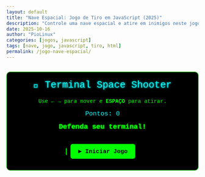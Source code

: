```yaml
---
layout: default
title: "Nave Espacial: Jogo de Tiro em JavaScript (2025)"
description: "Controle uma nave espacial e atire em inimigos neste jogo clássico. Feito com HTML, CSS e JavaScript puro — sem frameworks."
date: 2025-10-16
author: "PioLinux"
categories: [jogos, javascript]
tags: [nave, jogo, javascript, tiro, html]
permalink: /jogo-nave-espacial/
---
```


<section>

<style>
  .space-container {
    font-family: 'Courier New', monospace;
    background: #000;
    color: #0f0;
    text-align: center;
    padding: 20px;
    margin: 30px auto;
    max-width: 500px;
    border: 1px solid #0f0;
    border-radius: 10px;
    overflow: hidden;
  }
  .space-title {
    color: #0ff;
    font-size: 1.8em;
    margin-bottom: 20px;
    text-shadow: 0 0 5px #0ff;
  }
  .space-canvas {
    background: #000;
    border: 1px solid #0f0;
    cursor: none;
  }
  .space-stats {
    font-size: 1.2em;
    margin: 15px 0;
    color: #0ff;
  }
  .space-message {
    font-size: 1.3em;
    font-weight: bold;
    margin: 15px 0;
    min-height: 30px;
    color: #0f0;
    text-shadow: 0 0 3px #0f0;
  }
  .space-btn {
    background: #0f0;
    color: #000;
    border: none;
    padding: 10px 20px;
    font-size: 1.1em;
    border-radius: 6px;
    cursor: pointer;
    margin: 10px;
    font-family: 'Courier New', monospace;
    font-weight: bold;
  }
  .space-btn:hover {
    background: #0ff;
    color: #000;
  }
</style>

<div class="space-container">
  <div class="space-title">🚀 Terminal Space Shooter</div>
  <p>Use <strong>← →</strong> para mover e <strong>ESPAÇO</strong> para atirar.</p>
  <div class="space-stats" id="score">Pontos: 0</div>
  <div class="space-message" id="message">Defenda seu terminal!</div>
  <canvas id="gameCanvas" class="space-canvas" width="480" height="400"></canvas>
  <button class="space-btn" id="startBtn">▶️ Iniciar Jogo</button>
  <button class="space-btn" id="restartBtn" style="display:none;">🔁 Reiniciar</button>
</div>

<script>
  const canvas = document.getElementById('gameCanvas');
  const ctx = canvas.getContext('2d');
  const scoreElement = document.getElementById('score');
  const messageElement = document.getElementById('message');
  const startBtn = document.getElementById('startBtn');
  const restartBtn = document.getElementById('restartBtn');

  let player = {
    x: canvas.width / 2 - 15,
    y: canvas.height - 40,
    width: 30,
    height: 30,
    speed: 5,
    dx: 0
  };

  let bullets = [];
  let enemies = [];
  let score = 0;
  let gameRunning = false;
  let enemyInterval;

  function drawPlayer() {
    ctx.fillStyle = '#0ff';
    ctx.fillRect(player.x, player.y, player.width, player.height);
    ctx.fillStyle = '#000';
    ctx.font = '16px Courier New';
    ctx.fillText('>_ ', player.x + 2, player.y + 20);
  }

  function drawBullets() {
    bullets.forEach(bullet => {
      ctx.fillStyle = '#ff0';
      ctx.fillRect(bullet.x, bullet.y, bullet.width, bullet.height);
      ctx.fillStyle = '#fff';
      ctx.fillText('⚡', bullet.x - 2, bullet.y + 15);
    });
  }

  function drawEnemies() {
    enemies.forEach(enemy => {
      ctx.fillStyle = '#f0f';
      ctx.fillRect(enemy.x, enemy.y, enemy.width, enemy.height);
      ctx.fillStyle = '#fff';
      ctx.fillText('🐞', enemy.x + 2, enemy.y + 20);
    });
  }

  function movePlayer() {
    player.x += player.dx;
    if (player.x < 0) player.x = 0;
    if (player.x + player.width > canvas.width) player.x = canvas.width - player.width;
  }

  function moveBullets() {
    bullets = bullets.filter(bullet => {
      bullet.y -= 5;
      return bullet.y > 0;
    });
  }

  function moveEnemies() {
    enemies = enemies.filter(enemy => {
      enemy.y += enemy.speed;
      return enemy.y < canvas.height;
    });
  }

  function checkCollisions() {
    bullets.forEach((bullet, bIndex) => {
      enemies.forEach((enemy, eIndex) => {
        if (
          bullet.x < enemy.x + enemy.width &&
          bullet.x + bullet.width > enemy.x &&
          bullet.y < enemy.y + enemy.height &&
          bullet.y + bullet.height > enemy.y
        ) {
          // Colisão!
          bullets.splice(bIndex, 1);
          enemies.splice(eIndex, 1);
          score += 10;
          scoreElement.textContent = `Pontos: ${score}`;
        }
      });
    });

    enemies.forEach(enemy => {
      if (
        enemy.y + enemy.height >= player.y &&
        enemy.x < player.x + player.width &&
        enemy.x + enemy.width > player.x
      ) {
        // Game Over!
        gameOver();
      }
    });
  }

  function spawnEnemy() {
    const enemy = {
      x: Math.random() * (canvas.width - 30),
      y: -30,
      width: 30,
      height: 30,
      speed: 1 + Math.random() * 2
    };
    enemies.push(enemy);
  }

  function update() {
    if (!gameRunning) return;

    ctx.clearRect(0, 0, canvas.width, canvas.height);

    drawPlayer();
    drawBullets();
    drawEnemies();

    movePlayer();
    moveBullets();
    moveEnemies();
    checkCollisions();

    requestAnimationFrame(update);
  }

  function startGame() {
    player.x = canvas.width / 2 - 15;
    bullets = [];
    enemies = [];
    score = 0;
    scoreElement.textContent = 'Pontos: 0';
    messageElement.textContent = 'Elimine os bugs!';
    messageElement.style.color = '#0f0';

    gameRunning = true;
    startBtn.style.display = 'none';
    restartBtn.style.display = 'inline-block';

    enemyInterval = setInterval(spawnEnemy, 1000);

    update();
  }

  function gameOver() {
    gameRunning = false;
    clearInterval(enemyInterval);
    messageElement.textContent = '💥 GAME OVER! Seu terminal foi corrompido.';
    messageElement.style.color = '#f00';
    restartBtn.style.display = 'inline-block';
  }

  function restartGame() {
    if (gameRunning) {
      gameRunning = false;
      clearInterval(enemyInterval);
    }
    startGame();
  }

  document.addEventListener('keydown', e => {
    if (!gameRunning) return;

    if (e.key === 'ArrowLeft') {
      player.dx = -player.speed;
    } else if (e.key === 'ArrowRight') {
      player.dx = player.speed;
    } else if (e.key === ' ') {
      e.preventDefault();
      bullets.push({
        x: player.x + player.width / 2 - 5,
        y: player.y,
        width: 10,
        height: 20
      });
    }
  });

  document.addEventListener('keyup', e => {
    if (e.key === 'ArrowLeft' || e.key === 'ArrowRight') {
      player.dx = 0;
    }
  });

  startBtn.addEventListener('click', startGame);
  restartBtn.addEventListener('click', restartGame);
</script>

</section>

